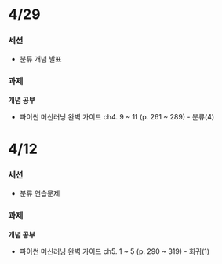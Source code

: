 # 4/29
### 세션
- 분류 개념 발표
  
### 과제
**개념 공부**
- 파이썬 머신러닝 완벽 가이드 ch4. 9 ~ 11 (p. 261 ~ 289) - 분류(4)

# 4/12
### 세션
- 분류 연습문제

### 과제
**개념 공부**
- 파이썬 머신러닝 완벽 가이드 ch5. 1 ~ 5 (p. 290 ~ 319) - 회귀(1)
